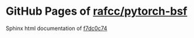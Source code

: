GitHub Pages of [rafcc/pytorch-bsf](https://github.com/rafcc/pytorch-bsf.git)
===
Sphinx html documentation of [f7dc0c74](https://github.com/rafcc/pytorch-bsf/tree/f7dc0c74ad047efc70d965f178e7eecf5c07c5ec)
